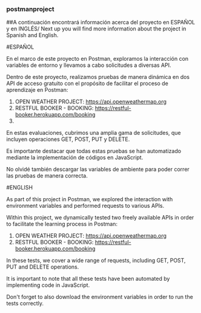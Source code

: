 ### postmanproject

##A continuación encontrará información acerca del proyecto en ESPAÑOL y en INGLÉS/ Next up you will find more information about the project in Spanish and English. 

#ESPAÑOL

En el marco de este proyecto en Postman, exploramos la interacción con variables de entorno y llevamos a cabo solicitudes a diversas API.

Dentro de este proyecto, realizamos pruebas de manera dinámica en dos API de acceso gratuito con el propósito de facilitar el proceso de aprendizaje en Postman:

1. OPEN WEATHER PROJECT: https://api.openweathermap.org
2. RESTFUL BOOKER - BOOKING: https://restful-booker.herokuapp.com/booking
3. 
En estas evaluaciones, cubrimos una amplia gama de solicitudes, que incluyen operaciones GET, POST, PUT y DELETE.

Es importante destacar que todas estas pruebas se han automatizado mediante la implementación de códigos en JavaScript.

No olvidé también descargar las variables de ambiente para poder correr las pruebas de manera correcta. 

#ENGLISH

As part of this project in Postman, we explored the interaction with environment variables and performed requests to various APIs.

Within this project, we dynamically tested two freely available APIs in order to facilitate the learning process in Postman:

1. OPEN WEATHER PROJECT: https://api.openweathermap.org
2. RESTFUL BOOKER - BOOKING: https://restful-booker.herokuapp.com/booking

In these tests, we cover a wide range of requests, including GET, POST, PUT and DELETE operations.

It is important to note that all these tests have been automated by implementing code in JavaScript.

Don't forget to also download the environment variables in order to run the tests correctly. 



